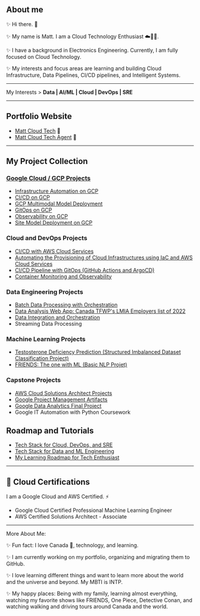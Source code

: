 ## About me 
✨ Hi there. 👋

✨ My name is Matt. I am a Cloud Technology Enthusiast ☁️🧑‍💻.

✨ I have a background in Electronics Engineering. Currently, I am fully focused on Cloud Technology. 

✨ My interests and focus areas are learning and building Cloud Infrastructure, Data Pipelines, CI/CD pipelines, and Intelligent Systems.

---

My Interests > **Data | AI/ML | Cloud | DevOps | SRE**

---
## Portfolio Website
* [Matt Cloud Tech](https://mattcloudtech.com) :link:
* [Matt Cloud Tech Agent](https://mattcloudtech.com/Agent) :link:

---
## My Project Collection

### [Google Cloud / GCP Projects](https://github.com/mregojos/GCP-Projects) 
* [Infrastructure Automation on GCP](https://github.com/Mregojos/Infrastructure-Automation-GCP)
* [CI/CD on GCP](https://github.com/Mregojos/CI-CD-GCP)
* [GCP Multimodal Model Deployment](https://github.com/mregojos/GCP-LLM-Deployment)
* [GitOps on GCP](https://github.com/Mregojos/GitOps-on-GCP)
* [Observability on GCP](https://github.com/Mregojos/Observability-on-GCP)
* [Site Model Deployment on GCP](https://github.com/Mregojos/model-deployment)

### Cloud and DevOps Projects
* [CI/CD with AWS Cloud Services](https://github.com/Mregojos/CI-CD-with-Cloud-Services)
* [Automating the Provisioning of Cloud Infrastructures using IaC and AWS Cloud Services](https://github.com/Mregojos/Cloud-Infrastructures)
* [CI/CD Pipeline with GitOps (GitHub Actions and ArgoCD)](https://github.com/Mregojos/CI-CD-with-GitOps)
* [Container Monitoring and Observability](https://github.com/Mregojos/Monitoring-and-Observability)

### Data Engineering Projects
* [Batch Data Processing with Orchestration](https://github.com/Mregojos/Batch-Data-Processing)
* [Data Analysis Web App: Canada TFWP's LMIA Employers list of 2022](https://github.com/Mregojos/Data-Analysis-App)
* [Data Integration and Orchestration](https://github.com/Mregojos/Data-Integration)
* Streaming Data Processing

### Machine Learning Projects
* [Testosterone Deficiency Prediction (Structured Imbalanced Dataset Classification Project)](https://github.com/Mregojos/TDC-Project)
* [FRIENDS: The one with ML (Basic NLP Projet)](https://github.com/Mregojos/FTOWML-Project)

### Capstone Projects
* [AWS Cloud Solutions Architect Projects](https://github.com/Mregojos/AWS-Cloud-Solutions-Architect)
* [Google Project Management Artifacts](https://github.com/Mregojos/Project-Management-Artifacts)
* [Google Data Analytics Final Project](https://github.com/Mregojos/Data-Analytics-Final-Project)
* Google IT Automation with Python Coursework

## Roadmap and Tutorials
* [Tech Stack for Cloud, DevOps, and SRE](https://github.com/Mregojos/tech-stack)
* [Tech Stack for Data and ML Engineering](https://github.com/Mregojos/tech-stack-data-ml)
* [My Learning Roadmap for Tech Enthusiast](https://github.com/mregojos/roadmap-data-ml-ai-cloud-devops-sre)


---
## 💬 Cloud Certifications
I am a Google Cloud and AWS Certified. ⚡
* Google Cloud Certified Professional Machine Learning Engineer
* AWS Certified Solutions Architect - Associate

---

More About Me:

✨ Fun fact: I love Canada 🍁, technology, and learning.

✨ I am currently working on my portfolio, organizing and migrating them to GitHub. 

✨ I love learning different things and want to learn more about the world and the universe and beyond. My MBTI is INTP.

✨ My happy places: Being with my family, learning almost everything, watching my favorite shows like FRIENDS, One Piece, Detective Conan, and watching walking and driving tours around Canada and the world.  




<!--
**Mregojos/MRegojos** is a ✨ _special_ ✨ repository because its `README.md` (this file) appears on your GitHub profile.

Here are some ideas to get you started:

- 🔭 I’m currently working on ...
- 🌱 I’m currently learning ...
- 👯 I’m looking to collaborate on ...
- 🤔 I’m looking for help with ...
- 💬 Ask me about ...
- 📫 How to reach me: ...
- 😄 Pronouns: ...
- ⚡ Fun fact: ...

-->
